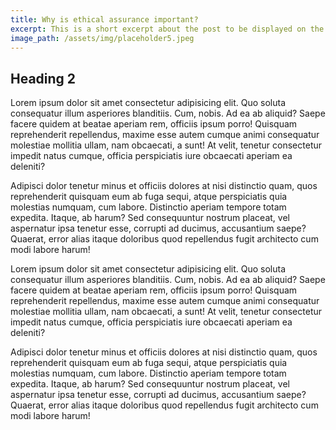 ```yaml
---
title: Why is ethical assurance important?
excerpt: This is a short excerpt about the post to be displayed on the post summary page.
image_path: /assets/img/placeholder5.jpeg
---
```


## Heading 2

Lorem ipsum dolor sit amet consectetur adipisicing elit. Quo soluta consequatur illum asperiores blanditiis. Cum, nobis. Ad ea ab aliquid? Saepe facere quidem at beatae aperiam rem, officiis ipsum porro!
Quisquam reprehenderit repellendus, maxime esse autem cumque animi consequatur molestiae mollitia ullam, nam obcaecati, a sunt! At velit, tenetur consectetur impedit natus cumque, officia perspiciatis iure obcaecati aperiam ea deleniti?

Adipisci dolor tenetur minus et officiis dolores at nisi distinctio quam, quos reprehenderit quisquam eum ab fuga sequi, atque perspiciatis quia molestias numquam, cum labore. Distinctio aperiam tempore totam expedita.
Itaque, ab harum? Sed consequuntur nostrum placeat, vel aspernatur ipsa tenetur esse, corrupti ad ducimus, accusantium saepe? Quaerat, error alias itaque doloribus quod repellendus fugit architecto cum modi labore harum!

Lorem ipsum dolor sit amet consectetur adipisicing elit. Quo soluta consequatur illum asperiores blanditiis. Cum, nobis. Ad ea ab aliquid? Saepe facere quidem at beatae aperiam rem, officiis ipsum porro!
Quisquam reprehenderit repellendus, maxime esse autem cumque animi consequatur molestiae mollitia ullam, nam obcaecati, a sunt! At velit, tenetur consectetur impedit natus cumque, officia perspiciatis iure obcaecati aperiam ea deleniti?

Adipisci dolor tenetur minus et officiis dolores at nisi distinctio quam, quos reprehenderit quisquam eum ab fuga sequi, atque perspiciatis quia molestias numquam, cum labore. Distinctio aperiam tempore totam expedita.
Itaque, ab harum? Sed consequuntur nostrum placeat, vel aspernatur ipsa tenetur esse, corrupti ad ducimus, accusantium saepe? Quaerat, error alias itaque doloribus quod repellendus fugit architecto cum modi labore harum!